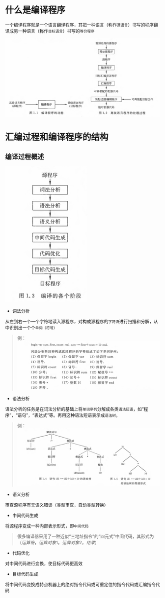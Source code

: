 # 什么是编译程序
一个编译程序就是一个语言翻译程序，其把一种语言（称作`源语言`）书写的程序翻译成另一种语言（称作`目标语言`）书写的`等价程序`

![](assets/whatIsCompilation.png)

# 汇编过程和编译程序的结构

## 编译过程概述

![](assets/compilationWay.png)

- 词法分析

从左到右一个一个字符地读入源程序，对构成源程序的`字符流`进行扫描和分解，从中识别出一个个`单词（符号）`  

> 例： ![](assets/cifa.png)

- 语法分析

语法分析的任务是在词法分析的基础上将`单词序列`分解成各类`语法短语`，如“程序”，“语句”，“表达式”等。再用这种语法短语表示成`语法树`。

>  例：![](assets/yufa.png)

- 语义分析

审查源程序有无语义错误（类型审查，自动类型转换）

- 中间代码生成

将源程序变成一种内部表示形式，即`中间代码`

> 很多编译器采用了一种近似“三地址指令”的“四元式”中间代码，其形式为$（运算符，运算对象1，运算对象2，结果）$

- 代码优化

对中间代码进行变换，使目标代码更高效

- 目标代码生成

将中间代码变换成特点机器上的绝对指令代码或可重定位的指令代码或汇编指令代码
